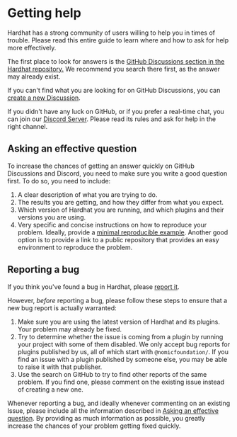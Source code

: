 # Getting help

Hardhat has a strong community of users willing to help you in times of trouble. Please read this entire guide to learn where and how to ask for help more effectively.

The first place to look for answers is the [GitHub Discussions section in the Hardhat repository.](https://github.com/NomicFoundation/hardhat/discussions) We recommend you search there first, as the answer may already exist.

If you can't find what you are looking for on GitHub Discussions, you can [create a new Discussion](https://github.com/NomicFoundation/hardhat/discussions/new).

If you didn't have any luck on GitHub, or if you prefer a real-time chat, you can join our [Discord Server](https://hardhat.org/discord). Please read its rules and ask for help in the right channel.

## Asking an effective question

To increase the chances of getting an answer quickly on GitHub Discussions and Discord, you need to make sure you write a good question first. To do so, you need to include:

1. A clear description of what you are trying to do.
2. The results you are getting, and how they differ from what you expect.
3. Which version of Hardhat you are running, and which plugins and their versions you are using.
4. Very specific and concise instructions on how to reproduce your problem. Ideally, provide a [minimal reproducible example](https://stackoverflow.com/help/minimal-reproducible-example). Another good option is to provide a link to a public repository that provides an easy environment to reproduce the problem.

## Reporting a bug

If you think you've found a bug in Hardhat, please [report it](https://github.com/NomicFoundation/hardhat/issues/new?template=bug-report.yml).

However, _before_ reporting a bug, please follow these steps to ensure that a new bug report is actually warranted:

1. Make sure you are using the latest version of Hardhat and its plugins. Your problem may already be fixed.
2. Try to determine whether the issue is coming from a plugin by running your project with some of them disabled. We only accept bug reports for plugins published by us, all of which start with `@nomicfoundation/`. If you find an issue with a plugin published by someone else, you may be able to raise it with that publisher.
3. Use the search on GitHub to try to find other reports of the same problem. If you find one, please comment on the existing issue instead of creating a new one.

Whenever reporting a bug, and ideally whenever commenting on an existing Issue, please include all the information described in [Asking an effective question](#asking-an-effective-question). By providing as much information as possible, you greatly increase the chances of your problem getting fixed quickly.
